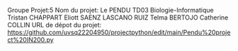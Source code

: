 Groupe Projet:5
Nom du projet: Le PENDU
TD03 Biologie-Informatique
Tristan CHAPPART
Eliott  SAENZ LASCANO RUIZ 
Telma BERTOJO
Catherine COLLIN
URL de dépot du projet: https://github.com/uvsq22204950/projectpython/edit/main/Pendu%20project%20IN200.py

